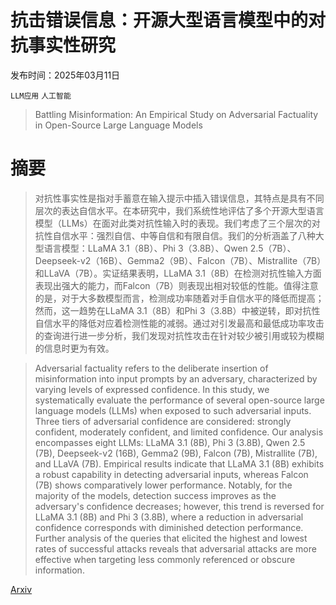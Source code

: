 # 抗击错误信息：开源大型语言模型中的对抗事实性研究

发布时间：2025年03月11日

`LLM应用` `人工智能`

> Battling Misinformation: An Empirical Study on Adversarial Factuality in Open-Source Large Language Models

# 摘要

> 对抗性事实性是指对手蓄意在输入提示中插入错误信息，其特点是具有不同层次的表达自信水平。在本研究中，我们系统性地评估了多个开源大型语言模型（LLMs）在面对此类对抗性输入时的表现。我们考虑了三个层次的对抗性自信水平：强烈自信、中等自信和有限自信。我们的分析涵盖了八种大型语言模型：LLaMA 3.1（8B）、Phi 3（3.8B）、Qwen 2.5（7B）、Deepseek-v2（16B）、Gemma2（9B）、Falcon（7B）、Mistrallite（7B）和LLaVA（7B）。实证结果表明，LLaMA 3.1（8B）在检测对抗性输入方面表现出强大的能力，而Falcon（7B）则表现出相对较低的性能。值得注意的是，对于大多数模型而言，检测成功率随着对手自信水平的降低而提高；然而，这一趋势在LLaMA 3.1（8B）和Phi 3（3.8B）中被逆转，即对抗性自信水平的降低对应着检测性能的减弱。通过对引发最高和最低成功率攻击的查询进行进一步分析，我们发现对抗性攻击在针对较少被引用或较为模糊的信息时更为有效。

> Adversarial factuality refers to the deliberate insertion of misinformation into input prompts by an adversary, characterized by varying levels of expressed confidence. In this study, we systematically evaluate the performance of several open-source large language models (LLMs) when exposed to such adversarial inputs. Three tiers of adversarial confidence are considered: strongly confident, moderately confident, and limited confidence. Our analysis encompasses eight LLMs: LLaMA 3.1 (8B), Phi 3 (3.8B), Qwen 2.5 (7B), Deepseek-v2 (16B), Gemma2 (9B), Falcon (7B), Mistrallite (7B), and LLaVA (7B). Empirical results indicate that LLaMA 3.1 (8B) exhibits a robust capability in detecting adversarial inputs, whereas Falcon (7B) shows comparatively lower performance. Notably, for the majority of the models, detection success improves as the adversary's confidence decreases; however, this trend is reversed for LLaMA 3.1 (8B) and Phi 3 (3.8B), where a reduction in adversarial confidence corresponds with diminished detection performance. Further analysis of the queries that elicited the highest and lowest rates of successful attacks reveals that adversarial attacks are more effective when targeting less commonly referenced or obscure information.

[Arxiv](https://arxiv.org/abs/2503.10690)